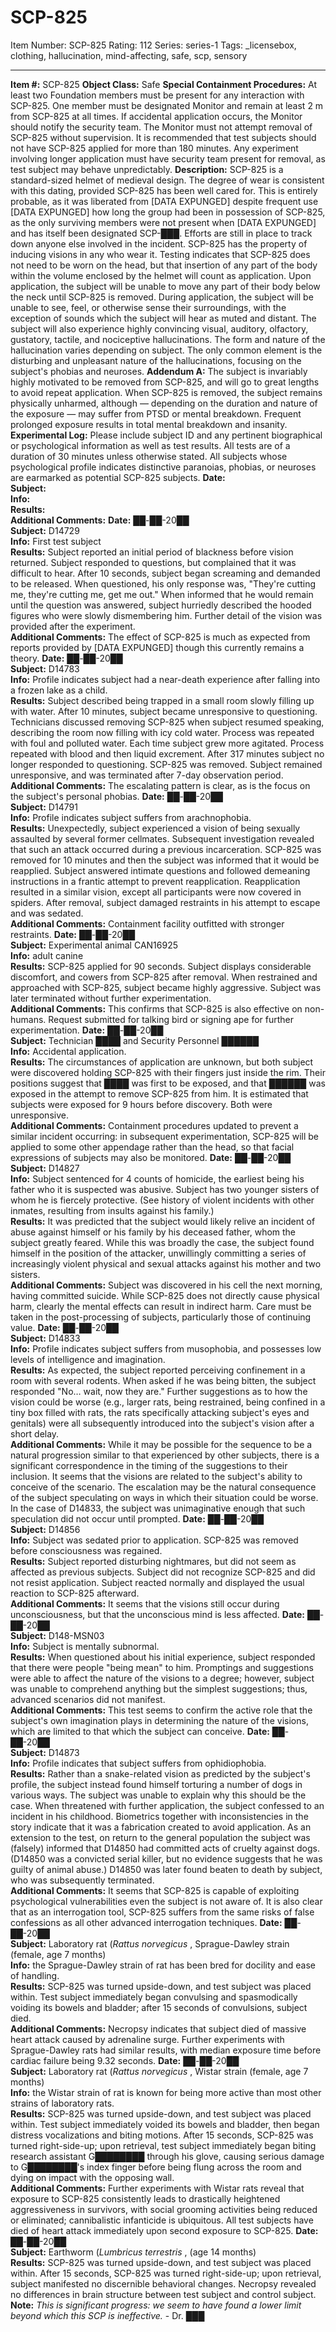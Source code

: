 # SCP-825
Item Number: SCP-825
Rating: 112
Series: series-1
Tags: _licensebox, clothing, hallucination, mind-affecting, safe, scp, sensory

---

**Item #:** SCP-825
**Object Class:** Safe
**Special Containment Procedures:** At least two Foundation members must be present for any interaction with SCP-825. One member must be designated Monitor and remain at least 2 m from SCP-825 at all times. If accidental application occurs, the Monitor should notify the security team. The Monitor must not attempt removal of SCP-825 without supervision.
It is recommended that test subjects should not have SCP-825 applied for more than 180 minutes. Any experiment involving longer application must have security team present for removal, as test subject may behave unpredictably.
**Description:** SCP-825 is a standard-sized helmet of medieval design. The degree of wear is consistent with this dating, provided SCP-825 has been well cared for. This is entirely probable, as it was liberated from [DATA EXPUNGED] despite frequent use [DATA EXPUNGED] how long the group had been in possession of SCP-825, as the only surviving members were not present when [DATA EXPUNGED] and has itself been designated SCP-███. Efforts are still in place to track down anyone else involved in the incident.
SCP-825 has the property of inducing visions in any who wear it. Testing indicates that SCP-825 does not need to be worn on the head, but that insertion of any part of the body within the volume enclosed by the helmet will count as application. Upon application, the subject will be unable to move any part of their body below the neck until SCP-825 is removed. During application, the subject will be unable to see, feel, or otherwise sense their surroundings, with the exception of sounds which the subject will hear as muted and distant. The subject will also experience highly convincing visual, auditory, olfactory, gustatory, tactile, and nociceptive hallucinations. The form and nature of the hallucination varies depending on subject. The only common element is the disturbing and unpleasant nature of the hallucinations, focusing on the subject's phobias and neuroses.
**Addendum A:** The subject is invariably highly motivated to be removed from SCP-825, and will go to great lengths to avoid repeat application. When SCP-825 is removed, the subject remains physically unharmed, although — depending on the duration and nature of the exposure — may suffer from PTSD or mental breakdown. Frequent prolonged exposure results in total mental breakdown and insanity.
**Experimental Log:** Please include subject ID and any pertinent biographical or psychological information as well as test results. All tests are of a duration of 30 minutes unless otherwise stated.
All subjects whose psychological profile indicates distinctive paranoias, phobias, or neuroses are earmarked as potential SCP-825 subjects.
**Date:**  
**Subject:**  
**Info:**  
**Results:**  
**Additional Comments:**
**Date:** ██-██-20██  
**Subject:** D14729  
**Info:** First test subject  
**Results:** Subject reported an initial period of blackness before vision returned. Subject responded to questions, but complained that it was difficult to hear. After 10 seconds, subject began screaming and demanded to be released. When questioned, his only response was, "They're cutting me, they're cutting me, get me out." When informed that he would remain until the question was answered, subject hurriedly described the hooded figures who were slowly dismembering him. Further detail of the vision was provided after the experiment.  
**Additional Comments:** The effect of SCP-825 is much as expected from reports provided by [DATA EXPUNGED] though this currently remains a theory.
**Date:** ██-██-20██  
**Subject:** D14783  
**Info:** Profile indicates subject had a near-death experience after falling into a frozen lake as a child.  
**Results:** Subject described being trapped in a small room slowly filling up with water. After 10 minutes, subject became unresponsive to questioning. Technicians discussed removing SCP-825 when subject resumed speaking, describing the room now filling with icy cold water. Process was repeated with foul and polluted water. Each time subject grew more agitated. Process repeated with blood and then liquid excrement. After 317 minutes subject no longer responded to questioning. SCP-825 was removed. Subject remained unresponsive, and was terminated after 7-day observation period.  
**Additional Comments:** The escalating pattern is clear, as is the focus on the subject's personal phobias.
**Date:** ██-██-20██  
**Subject:** D14791  
**Info:** Profile indicates subject suffers from arachnophobia.  
**Results:** Unexpectedly, subject experienced a vision of being sexually assaulted by several former cellmates. Subsequent investigation revealed that such an attack occurred during a previous incarceration. SCP-825 was removed for 10 minutes and then the subject was informed that it would be reapplied. Subject answered intimate questions and followed demeaning instructions in a frantic attempt to prevent reapplication. Reapplication resulted in a similar vision, except all participants were now covered in spiders. After removal, subject damaged restraints in his attempt to escape and was sedated.  
**Additional Comments:** Containment facility outfitted with stronger restraints.
**Date:** ██-██-20██  
**Subject:** Experimental animal CAN16925  
**Info:** adult canine  
**Results:** SCP-825 applied for 90 seconds. Subject displays considerable discomfort, and cowers from SCP-825 after removal. When restrained and approached with SCP-825, subject became highly aggressive. Subject was later terminated without further experimentation.  
**Additional Comments:** This confirms that SCP-825 is also effective on non-humans. Request submitted for talking bird or signing ape for further experimentation.
**Date:** ██-██-20██  
**Subject:** Technician ████ and Security Personnel ██████  
**Info:** Accidental application.  
**Results:** The circumstances of application are unknown, but both subject were discovered holding SCP-825 with their fingers just inside the rim. Their positions suggest that ████ was first to be exposed, and that ██████ was exposed in the attempt to remove SCP-825 from him. It is estimated that subjects were exposed for 9 hours before discovery. Both were unresponsive.  
**Additional Comments:** Containment procedures updated to prevent a similar incident occurring: in subsequent experimentation, SCP-825 will be applied to some other appendage rather than the head, so that facial expressions of subjects may also be monitored.
**Date:** ██-██-20██  
**Subject:** D14827  
**Info:** Subject sentenced for 4 counts of homicide, the earliest being his father who it is suspected was abusive. Subject has two younger sisters of whom he is fiercely protective. (See history of violent incidents with other inmates, resulting from insults against his family.)  
**Results:** It was predicted that the subject would likely relive an incident of abuse against himself or his family by his deceased father, whom the subject greatly feared. While this was broadly the case, the subject found himself in the position of the attacker, unwillingly committing a series of increasingly violent physical and sexual attacks against his mother and two sisters.  
**Additional Comments:** Subject was discovered in his cell the next morning, having committed suicide. While SCP-825 does not directly cause physical harm, clearly the mental effects can result in indirect harm. Care must be taken in the post-processing of subjects, particularly those of continuing value.
**Date:** ██-██-20██  
**Subject:** D14833  
**Info:** Profile indicates subject suffers from musophobia, and possesses low levels of intelligence and imagination.  
**Results:** As expected, the subject reported perceiving confinement in a room with several rodents. When asked if he was being bitten, the subject responded "No… wait, now they are." Further suggestions as to how the vision could be worse (e.g., larger rats, being restrained, being confined in a tiny box filled with rats, the rats specifically attacking subject's eyes and genitals) were all subsequently introduced into the subject's vision after a short delay.  
**Additional Comments:** While it may be possible for the sequence to be a natural progression similar to that experienced by other subjects, there is a significant correspondence in the timing of the suggestions to their inclusion. It seems that the visions are related to the subject's ability to conceive of the scenario. The escalation may be the natural consequence of the subject speculating on ways in which their situation could be worse. In the case of D14833, the subject was unimaginative enough that such speculation did not occur until prompted.
**Date:** ██-██-20██  
**Subject:** D14856  
**Info:** Subject was sedated prior to application. SCP-825 was removed before consciousness was regained.  
**Results:** Subject reported disturbing nightmares, but did not seem as affected as previous subjects. Subject did not recognize SCP-825 and did not resist application. Subject reacted normally and displayed the usual reaction to SCP-825 afterward.  
**Additional Comments:** It seems that the visions still occur during unconsciousness, but that the unconscious mind is less affected.
**Date:** ██-██-20██  
**Subject:** D148-MSN03  
**Info:** Subject is mentally subnormal.  
**Results:** When questioned about his initial experience, subject responded that there were people "being mean" to him. Promptings and suggestions were able to affect the nature of the visions to a degree; however, subject was unable to comprehend anything but the simplest suggestions; thus, advanced scenarios did not manifest.  
**Additional Comments:** This test seems to confirm the active role that the subject's own imagination plays in determining the nature of the visions, which are limited to that which the subject can conceive.
**Date:** ██-██-20██  
**Subject:** D14873  
**Info:** Profile indicates that subject suffers from ophidiophobia.  
**Results:** Rather than a snake-related vision as predicted by the subject's profile, the subject instead found himself torturing a number of dogs in various ways. The subject was unable to explain why this should be the case. When threatened with further application, the subject confessed to an incident in his childhood. Biometrics together with inconsistencies in the story indicate that it was a fabrication created to avoid application. As an extension to the test, on return to the general population the subject was (falsely) informed that D14850 had committed acts of cruelty against dogs. (D14850 was a convicted serial killer, but no evidence suggests that he was guilty of animal abuse.) D14850 was later found beaten to death by subject, who was subsequently terminated.  
**Additional Comments:** It seems that SCP-825 is capable of exploiting psychological vulnerabilities even the subject is not aware of. It is also clear that as an interrogation tool, SCP-825 suffers from the same risks of false confessions as all other advanced interrogation techniques.
**Date:** ██-██-20██  
**Subject:** Laboratory rat (_Rattus norvegicus_ , Sprague-Dawley strain (female, age 7 months)  
**Info:** the Sprague-Dawley strain of rat has been bred for docility and ease of handling.  
**Results:** SCP-825 was turned upside-down, and test subject was placed within. Test subject immediately began convulsing and spasmodically voiding its bowels and bladder; after 15 seconds of convulsions, subject died.  
**Additional Comments:** Necropsy indicates that subject died of massive heart attack caused by adrenaline surge. Further experiments with Sprague-Dawley rats had similar results, with median exposure time before cardiac failure being 9.32 seconds.
**Date:** ██-██-20██  
**Subject:** Laboratory rat (_Rattus norvegicus_ , Wistar strain (female, age 7 months)  
**Info:** the Wistar strain of rat is known for being more active than most other strains of laboratory rats.  
**Results:** SCP-825 was turned upside-down, and test subject was placed within. Test subject immediately voided its bowels and bladder, then began distress vocalizations and biting motions. After 15 seconds, SCP-825 was turned right-side-up; upon retrieval, test subject immediately began biting research assistant G████████ through his glove, causing serious damage to G████████'s index finger before being flung across the room and dying on impact with the opposing wall.  
**Additional Comments:** Further experiments with Wistar rats reveal that exposure to SCP-825 consistently leads to drastically heightened aggressiveness in survivors, with social grooming activities being reduced or eliminated; cannibalistic infanticide is ubiquitous. All test subjects have died of heart attack immediately upon second exposure to SCP-825.
**Date:** ██-██-20██  
**Subject:** Earthworm (_Lumbricus terrestris_ , (age 14 months)  
**Results:** SCP-825 was turned upside-down, and test subject was placed within. After 15 seconds, SCP-825 was turned right-side-up; upon retrieval, subject manifested no discernible behavioral changes. Necropsy revealed no differences in brain structure between test subject and control subject.  
**Note:** _This is significant progress: we seem to have found a lower limit beyond which this SCP is ineffective._ \- Dr. ███